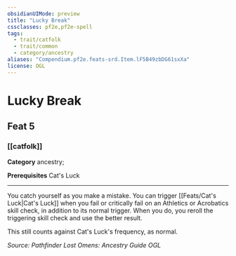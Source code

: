 ```yaml
---
obsidianUIMode: preview
title: "Lucky Break"
cssclasses: pf2e,pf2e-spell
tags:
  - trait/catfolk
  - trait/common
  - category/ancestry
aliases: "Compendium.pf2e.feats-srd.Item.lF5B49zbDG61sxXa"
license: OGL
---
```

# Lucky Break
## Feat 5
### [[catfolk]]

**Category** ancestry; 



**Prerequisites** Cat's Luck
* * *
You catch yourself as you make a mistake. You can trigger [[Feats/Cat's Luck|Cat's Luck]] when you fail or critically fail on an Athletics or Acrobatics skill check, in addition to its normal trigger. When you do, you reroll the triggering skill check and use the better result.

This still counts against Cat's Luck's frequency, as normal.

*Source: Pathfinder Lost Omens: Ancestry Guide*
*OGL*